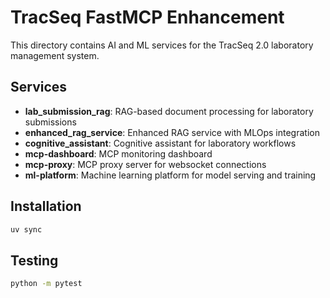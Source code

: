 # TracSeq FastMCP Enhancement

This directory contains AI and ML services for the TracSeq 2.0 laboratory management system.

## Services

- **lab_submission_rag**: RAG-based document processing for laboratory submissions
- **enhanced_rag_service**: Enhanced RAG service with MLOps integration
- **cognitive_assistant**: Cognitive assistant for laboratory workflows
- **mcp-dashboard**: MCP monitoring dashboard
- **mcp-proxy**: MCP proxy server for websocket connections
- **ml-platform**: Machine learning platform for model serving and training

## Installation

```bash
uv sync
```

## Testing

```bash
python -m pytest
``` 